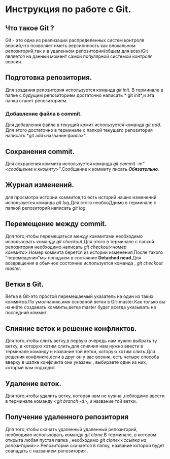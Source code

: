# Инструкция по работе с Git.

## Что такое Git ?
Git - это одна из реализации распределенных систем контроля версий,что позволяет иметь версионность как влокальном репозиторий,так и в удаленном репозитории(общем для всех)Git является на данный момент самой популярной системой контроля версии.
## Подготовка репозитория.
Для зоздания репозитория  используется команда *git init*. В терминале в папке с будущим репозиторием достаточно написать * git init*,и эта папка станет репозиторием.
### Добавление файла в commit.
Для добавления файла в текущий комит используется команда *git add*. Для этого достаточно в терминале с папкой текущего репозитория написать *git add<название файла>".
## Сохранения commit.
Для сохранения коммита используется команда *git commit -m"<сообщение к ккомиту>"*.Сообщение к коммиту писать ***Обязательно***.
## Журнал изменений.
для просмотра истории коммитов,то есть историй наших изменений используется команда *git log*.Для этого необхоДдимо в терминале с папкой репозиторий написать *git log*.
## Перемещение между commit.
Для того,чтобы перемещаться между коммитами необходимо использовать команду *git checkout*.Для этого в терминале с папкой репозитория необходимо написать *git checkout<номер коммита>*.Номер коммита берется из истории изменения.После такого "перемещения"мы попадаем в состаяние **Detached nead**.Для возврвщения в обычное состояние используется команда , *git checkout master*.
## Ветки в Git.
Ветка в Git-это простой перемещаемый указатель на один из таких коммитов.По умолчанию,имя основной ветки в Git-master.Как только вы начнёте создавать коммиты,ветка master будет всегда указывать на последний коммит. 
## Слияние веток и решение конфликтов.
Для того,чтобы слить ветку,в первую очередь нам нужно выбрать ту ветку, в которую хотим слить,для слияния нам нужно ввести в терминале команду *<git merge>* и название той ветки, которую хотим слить.Для решения конфликта,если в друг он у вас возник, есть четыре способа вверху в шапке конфликта они указаны , выбираете один из них, который вам подходит.
## Удаление веток.
Для того,чтобы удалить ветку, которая нам не нужна ,небходимо ввести в терминале команду *<git branch -d>*, и название той ветки.
## Получение удаленного репозитория 
  Для того,чтобы скачать удаленный удаленный репозиторий, необходимо использовать команду *git clone*.В терминале, в котором открыта любая пустая папка , необходимо *git clone<<ссылка на репозиторий>>*.Репозиторий скачается в папку, название которой будет совпадать с названием репозитория .

